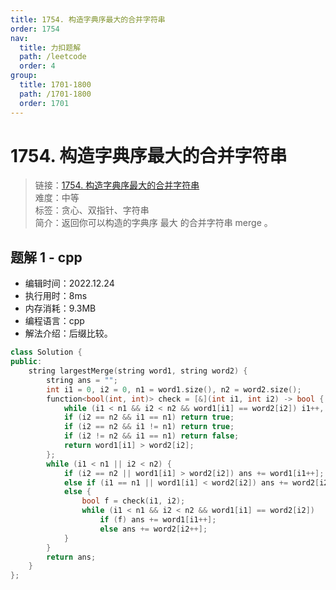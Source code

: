 ```yaml
---
title: 1754. 构造字典序最大的合并字符串
order: 1754
nav:
  title: 力扣题解
  path: /leetcode
  order: 4
group:
  title: 1701-1800
  path: /1701-1800
  order: 1701
---
```


# 1754. 构造字典序最大的合并字符串

> 链接：[1754. 构造字典序最大的合并字符串](https://leetcode.cn/problems/largest-merge-of-two-strings/)  
> 难度：中等  
> 标签：贪心、双指针、字符串  
> 简介：返回你可以构造的字典序 最大 的合并字符串 merge 。

## 题解 1 - cpp

- 编辑时间：2022.12.24
- 执行用时：8ms
- 内存消耗：9.3MB
- 编程语言：cpp
- 解法介绍：后缀比较。

```cpp
class Solution {
public:
    string largestMerge(string word1, string word2) {
        string ans = "";
        int i1 = 0, i2 = 0, n1 = word1.size(), n2 = word2.size();
        function<bool(int, int)> check = [&](int i1, int i2) -> bool {
            while (i1 < n1 && i2 < n2 && word1[i1] == word2[i2]) i1++, i2++;
            if (i2 == n2 && i1 == n1) return true;
            if (i2 == n2 && i1 != n1) return true;
            if (i2 != n2 && i1 == n1) return false;
            return word1[i1] > word2[i2];
        };
        while (i1 < n1 || i2 < n2) {
            if (i2 == n2 || word1[i1] > word2[i2]) ans += word1[i1++];
            else if (i1 == n1 || word1[i1] < word2[i2]) ans += word2[i2++];
            else {
                bool f = check(i1, i2);
                while (i1 < n1 && i2 < n2 && word1[i1] == word2[i2])
                    if (f) ans += word1[i1++];
                    else ans += word2[i2++];
            }
        }
        return ans;
    }
};
```
